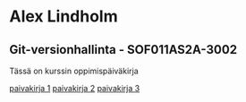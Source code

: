 # Alex Lindholm
##   Git-versionhallinta - SOF011AS2A-3002
Tässä on kurssin oppimispäiväkirja

[paivakirja 1](paivakirja1.md)
[paivakirja 2](paivakirja1.md)
[paivakirja 3](paivakirja1.md)